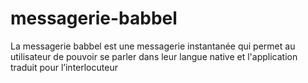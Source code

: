 # messagerie-babbel
La messagerie babbel est une messagerie instantanée qui permet au utilisateur de pouvoir se parler dans leur langue native et l'application traduit pour l’interlocuteur  
